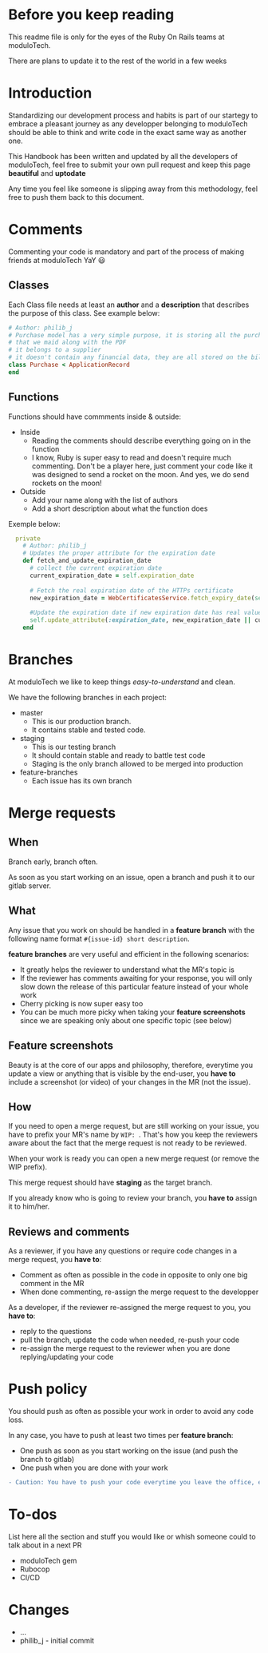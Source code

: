 # Before you keep reading

This readme file is only for the eyes of the Ruby On Rails teams at moduloTech.

There are plans to update it to the rest of the world in a few weeks

# Introduction

Standardizing our development process and habits is part of our startegy to embrace a pleasant journey as any developper belonging to moduloTech should be able to think and write code in the exact same way as another one.

This Handbook has been written and updated by all the developers of moduloTech, feel free to submit your own pull request and keep this page **beautiful** and **uptodate**

Any time you feel like someone is slipping away from this methodology, feel free to push them back to this document.

# Comments

Commenting your code is mandatory and part of the process of making friends at moduloTech YaY 😃 

## Classes

Each Class file needs at least an **author** and a **description** that describes the purpose of this class. See example below:

````ruby
# Author: philib_j
# Purchase model has a very simple purpose, it is storing all the purchases
# that we maid along with the PDF
# it belongs to a supplier
# it doesn't contain any financial data, they are all stored on the bill object
class Purchase < ApplicationRecord
end
````

## Functions

Functions should have commments inside & outside:
* Inside
  * Reading the comments should describe everything going on in the function
  * I know, Ruby is super easy to read and doesn't require much commenting. Don't be a player here, just comment your code like it was designed to send a rocket on the moon. And yes, we do send rockets on the moon!
* Outside
  * Add your name along with the list of authors
  * Add a short description about what the function does
  
Exemple below:

````ruby
  private
    # Author: philib_j
    # Updates the proper attribute for the expiration date
    def fetch_and_update_expiration_date
      # collect the current expiration date
      current_expiration_date = self.expiration_date
      
      # Fetch the real expiration date of the HTTPs certificate
      new_expiration_date = WebCertificatesService.fetch_expiry_date(self.url)
      
      #Update the expiration date if new expiration date has real value or keep the old one
      self.update_attribute(:expiration_date, new_expiration_date || current_expiration_date)
    end
````

# Branches

At moduloTech we like to keep things *easy-to-understand* and clean.

We have the following branches in each project:
  * master
    * This is our production branch.
    * It contains stable and tested code.
  * staging
    * This is our testing branch
    * It should contain stable and ready to battle test code
    * Staging is the only branch allowed to be merged into production
  * feature-branches
    * Each issue has its own branch

# Merge requests
## When

Branch early, branch often.

As soon as you start working on an issue, open a branch and push it to our gitlab server.
## What

Any issue that you work on should be handled in a **feature branch** with the following name format `#{issue-id} short description`.

**feature branches** are very useful and efficient in the following scenarios:
  * It greatly helps the reviewer to understand what the MR's topic is
  * If the reviewer has comments awaiting for your response, you will only slow down the release of this particular feature instead of your whole work
  * Cherry picking is now super easy too
  * You can be much more picky when taking your **feature screenshots** since we are speaking only about one specific topic (see below)

## Feature screenshots

Beauty is at the core of our apps and philosophy, therefore, everytime you update a view or anything that is visible by the end-user, you **have to** include a screenshot (or video) of your changes in the MR (not the issue).

## How

If you need to open a merge request, but are still working on your issue, you have to prefix your MR's name by `WIP: `. That's how you keep the reviewers aware about the fact that the merge request is not ready to be reviewed.

When your work is ready you can open a new merge request (or remove the WIP prefix).

This merge request should have **staging** as the target branch.

If you already know who is going to review your branch, you **have to** assign it to him/her.

## Reviews and comments

As a reviewer, if you have any questions or require code changes in a merge request, you **have to**:
* Comment as often as possible in the code in opposite to only one big comment in the MR
* When done commenting, re-assign the merge request to the developper

As a developer, if the reviewer re-assigned the merge request to you, you **have to**:
* reply to the questions
* pull the branch, update the code when needed, re-push your code
* re-assign the merge request to the reviewer when you are done replying/updating your code

# Push policy

You should push as often as possible your work in order to avoid any code loss.

In any case, you have to push at least two times per **feature branch**:
* One push as soon as you start working on the issue (and push the branch to gitlab)
* One push when you are done with your work

```diff
- Caution: You have to push your code everytime you leave the office, especially at the end of the day.
```

# To-dos

List here all the section and stuff you would like or whish someone could to talk about in a next PR

* moduloTech gem
* Rubocop
* CI/CD

# Changes
* ...
* philib_j - initial commit
